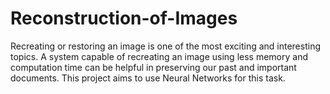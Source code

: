 # Reconstruction-of-Images
Recreating or restoring an image is one of the most exciting and interesting topics. A system capable of recreating an image using less memory and computation time can be helpful in preserving our past and important documents.  This project aims to use Neural Networks for this task.  
